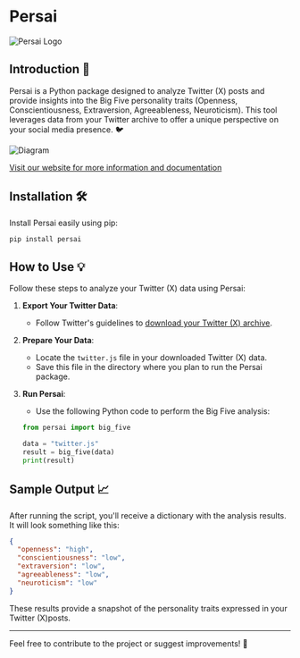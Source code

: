 # Persai

![Persai Logo](logo.png)

## Introduction 🔎
Persai is a Python package designed to analyze Twitter (X) posts and provide insights into the Big Five personality traits (Openness, Conscientiousness, Extraversion, Agreeableness, Neuroticism). This tool leverages data from your Twitter archive to offer a unique perspective on your social media presence. 🐦

![Diagram](diagram.png)

[Visit our website for more information and documentation](https://www.persai.org/)

## Installation 🛠️
Install Persai easily using pip:

```bash
pip install persai
```

## How to Use 💡
Follow these steps to analyze your Twitter (X) data using Persai:

1. **Export Your Twitter Data**:
   - Follow Twitter's guidelines to [download your Twitter (X) archive](https://help.twitter.com/en/managing-your-account/how-to-download-your-twitter-archive).

2. **Prepare Your Data**:
   - Locate the `twitter.js` file in your downloaded Twitter (X) data.
   - Save this file in the directory where you plan to run the Persai package.

3. **Run Persai**:
   - Use the following Python code to perform the Big Five analysis:

   ```python
   from persai import big_five

   data = "twitter.js"
   result = big_five(data)
   print(result)
   ```

## Sample Output 📈

After running the script, you'll receive a dictionary with the analysis results. It will look something like this:

```json
{
  "openness": "high",
  "conscientiousness": "low",
  "extraversion": "low",
  "agreeableness": "low",
  "neuroticism": "low"
}
```

These results provide a snapshot of the personality traits expressed in your Twitter (X)posts.

---

Feel free to contribute to the project or suggest improvements! 🌟